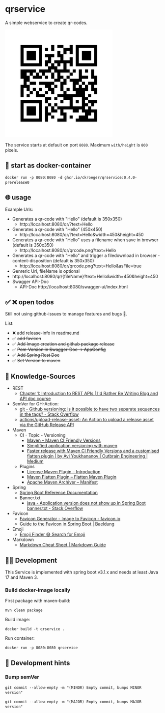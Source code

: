 # qrservice

A simple webservice to create qr-codes.

![](docs/qrcode.png)

The service starts at default on port ``8080``.
Maximum ``with/height`` is ``800`` pixels.

## 🏃 start as docker-container
```shell
docker run -p 8080:8080 -d ghcr.io/ckroeger/qrservice:0.4.0-prerelease0
```

## 🌐 usage
Example Urls:
* Generates a qr-code with "Hello" (default is 350x350)
  * http://localhost:8080/qr/?text=Hello
* Generates a qr-code with "Hello" (450x450)
  * http://localhost:8080/qr/?text=Hello&width=450&height=450
* Generates a qr-code with "Hello" uses a filename when save in browser (default is 350x350)
  * http://localhost:8080/qr/qrcode.png?text=Hello
* Generates a qr-code with "Hello" and trigger a filedownload in browser - content-disposition (default is 350x350)
  * http://localhost:8080/qr/qrcode.png?text=Hello&asFile=true
* Genreric Url, fileName is optional
* http://localhost:8080/qr/{fileName}?text=Hello&width=450&height=450
* Swagger API-Doc
  * API-Doc http://localhost:8080/swagger-ui/index.html

## ✅ ❌ open todos
Still not using github-issues to manage features and bugs 👼. 

List:
* ❌ add release-info in readme.md
* ✅ ~~add favicon~~
* ✅ ~~Add Image creation and github package release~~
* ✅ ~~Pom-Version in Swagger-Doc -> AppConfig~~
* ✅ ~~Add Spring Rest Doc~~
* ✅ ~~Set Version to maven~~

## 📖 Knowledge-Sources
* REST
  * [Chapter 1: Introduction to REST APIs | I'd Rather Be Writing Blog and API doc course](https://idratherbewriting.com/learnapidoc/docapis_introtoapis.html)
* SemVer for GH-Action:
  * [git - Github versioning: is it possible to have two separate sequences in the tags? - Stack Overflow](https://stackoverflow.com/questions/73121689/github-versioning-is-it-possible-to-have-two-separate-sequences-in-the-tags)
  * [actions/upload-release-asset: An Action to upload a release asset via the GitHub Release API](https://github.com/actions/upload-release-asset)
* Maven
  * CI - Topic - Versioning
    * [Maven – Maven CI Friendly Versions](https://maven.apache.org/maven-ci-friendly.html)
    * [Simplified application versioning with maven](https://blog.pchudzik.com/201905/maven-revision/)
    * [Faster release with Maven CI Friendly Versions and a customised flatten plugin | by Avi Youkhananov | Outbrain Engineering | Medium](https://medium.com/outbrain-engineering/faster-release-with-maven-ci-friendly-versions-and-a-customised-flatten-plugin-fe53f0fcc0df)
  * Plugins
    * [License Maven Plugin – Introduction](https://www.mojohaus.org/license-maven-plugin/)
    * [Maven Flatten Plugin – Flatten Maven Plugin](https://www.mojohaus.org/flatten-maven-plugin/)
    * [Apache Maven Archiver – Manifest](https://maven.apache.org/shared/maven-archiver/examples/manifest.html)
* Spring
  * [Spring Boot Reference Documentation](https://docs.spring.io/spring-boot/docs/current/reference/htmlsingle/)
  * Banner.txt
    * [java - Application version does not show up in Spring Boot banner.txt - Stack Overflow](https://stackoverflow.com/questions/34519759/application-version-does-not-show-up-in-spring-boot-banner-txt)
* Favicon
  * [Favicon Generator - Image to Favicon - favicon.io](https://favicon.io/favicon-converter/)
  * [Guide to the Favicon in Spring Boot | Baeldung](https://www.baeldung.com/spring-boot-favicon)
* Emoji
  * [Emoji Finder 😅 Search for Emoji](https://emojifinder.com/)
* Markdown
  * [Markdown Cheat Sheet | Markdown Guide](https://www.markdownguide.org/cheat-sheet/)

## 🧑‍💻️ Development
This Service is implemented with spring boot v3.1.x and needs at least Java 17 and Maven 3.

### Build docker-image locally
First package with maven-build:
```shell
mvn clean package
```

Build image:
```shell
docker build -t qrservice .
```

Run container:
```shell
docker run -p 8080:8080 qrservice
```

## 🛟 Development hints

### Bump semVer
```shell
git commit --allow-empty -m "(MINOR) Empty commit, bumps MINOR version"
```

```shell
git commit --allow-empty -m "(MAJOR) Empty commit, bumps MAJOR version"
```

<!-- Templating vars -->
<!-- VERSION:"0.4.0-prerelease0" -->
